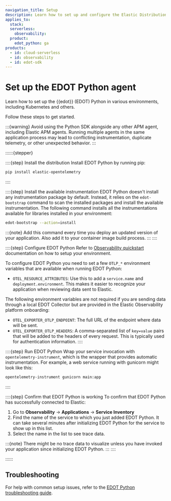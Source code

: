 ```yaml
---
navigation_title: Setup
description: Learn how to set up and configure the Elastic Distribution of OpenTelemetry (EDOT) Python to instrument your application or service.
applies_to:
  stack:
  serverless:
    observability:
  product:
    edot_python: ga
products:
  - id: cloud-serverless
  - id: observability
  - id: edot-sdk
---
```


# Set up the EDOT Python agent

Learn how to set up the {{edot}} (EDOT) Python in various environments, including Kubernetes and others.

Follow these steps to get started.

:::{warning}
Avoid using the Python SDK alongside any other APM agent, including Elastic APM agents. Running multiple agents in the same application process may lead to conflicting instrumentation, duplicate telemetry, or other unexpected behavior.
:::

::::::{stepper}

::::{step} Install the distribution
Install EDOT Python by running pip:

```bash
pip install elastic-opentelemetry
```
::::

::::{step} Install the available instrumentation
EDOT Python doesn't install any instrumentation package by default. Instead, it relies on the `edot-bootstrap` command to scan the installed packages and install the available instrumentation. The following command installs all the instrumentations available for libraries installed in your environment:

```bash
edot-bootstrap --action=install
```

:::{note}
Add this command every time you deploy an updated version of your application. Also add it to your container image build process.
:::
::::

::::{step} Configure EDOT Python
Refer to [Observability quickstart](docs-content://solutions/observability/get-started/opentelemetry/quickstart/index.md) documentation on how to setup your environment.

To configure EDOT Python you need to set a few `OTLP_*` environment variables that are available when running EDOT Python:

* `OTEL_RESOURCE_ATTRIBUTES`: Use this to add a `service.name` and `deployment.environment`. This makes it easier to recognize your application when reviewing data sent to Elastic.

The following environment variables are not required if you are sending data through a local EDOT Collector but are provided in the Elastic Observability platform onboarding:

* `OTEL_EXPORTER_OTLP_ENDPOINT`: The full URL of the endpoint where data will be sent.
* `OTEL_EXPORTER_OTLP_HEADERS`: A comma-separated list of `key=value` pairs that will be added to the headers of every request. This is typically used for authentication information.
::::

::::{step} Run EDOT Python
Wrap your service invocation with `opentelemetry-instrument`, which is the wrapper that provides automatic instrumentation. For example, a web service running with gunicorn might look like this:

```bash
opentelemetry-instrument gunicorn main:app
```
::::

::::{step} Confirm that EDOT Python is working
To confirm that EDOT Python has successfully connected to Elastic:

1. Go to **Observability** → **Applications** → **Service Inventory**
2. Find the name of the service to which you just added EDOT Python. It can take several minutes after initializing EDOT Python for the service to show up in this list.
3. Select the name in the list to see trace data.

:::{note}
There might be no trace data to visualize unless you have invoked your application since initializing EDOT Python.
:::
::::

::::::

## Troubleshooting

For help with common setup issues, refer to the [EDOT Python troubleshooting guide](docs-content://troubleshoot/ingest/opentelemetry/edot-sdks/python/index.md).